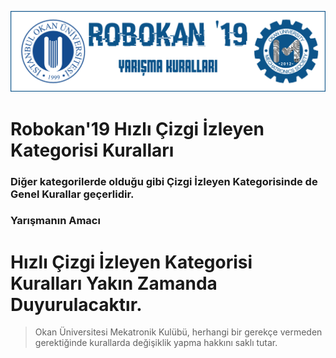![Kurallar](img/genel.png)

# Robokan'19 Hızlı Çizgi İzleyen Kategorisi Kuralları

### Diğer kategorilerde olduğu gibi Çizgi İzleyen Kategorisinde de Genel Kurallar geçerlidir.

### Yarışmanın Amacı


# Hızlı Çizgi İzleyen Kategorisi Kuralları Yakın Zamanda Duyurulacaktır.  

> Okan Üniversitesi Mekatronik Kulübü, herhangi bir gerekçe vermeden gerektiğinde kurallarda değişiklik yapma hakkını saklı tutar.

